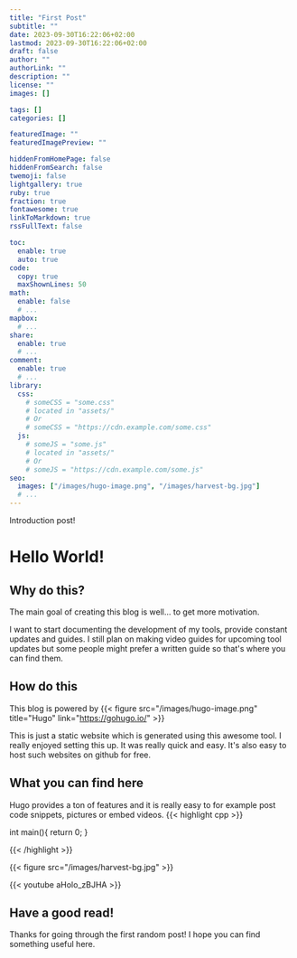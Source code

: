 ```yaml
---
title: "First Post"
subtitle: ""
date: 2023-09-30T16:22:06+02:00
lastmod: 2023-09-30T16:22:06+02:00
draft: false
author: ""
authorLink: ""
description: ""
license: ""
images: []

tags: []
categories: []

featuredImage: ""
featuredImagePreview: ""

hiddenFromHomePage: false
hiddenFromSearch: false
twemoji: false
lightgallery: true
ruby: true
fraction: true
fontawesome: true
linkToMarkdown: true
rssFullText: false

toc:
  enable: true
  auto: true
code:
  copy: true
  maxShownLines: 50
math:
  enable: false
  # ...
mapbox:
  # ...
share:
  enable: true
  # ...
comment:
  enable: true
  # ...
library:
  css:
    # someCSS = "some.css"
    # located in "assets/"
    # Or
    # someCSS = "https://cdn.example.com/some.css"
  js:
    # someJS = "some.js"
    # located in "assets/"
    # Or
    # someJS = "https://cdn.example.com/some.js"
seo:
  images: ["/images/hugo-image.png", "/images/harvest-bg.jpg"]
  # ...
---
```


Introduction post!
<!--more-->

# Hello World!

## Why do this?

The main goal of creating this blog is well... to get more motivation.

I want to start documenting the development of my tools, provide constant updates and guides. I still plan on making video guides for upcoming tool updates but some people might prefer a written guide so that's where you can find them.


## How do this

This blog is powered by 
{{< figure src="/images/hugo-image.png" title="Hugo" link="https://gohugo.io/" >}}

This is just a static website which is generated using this awesome tool. I really enjoyed setting this up. It was really quick and easy. It's also easy to host such websites on github for free. 

## What you can find here


Hugo provides a ton of features and it is really easy to for example post code snippets, pictures or embed videos. 
{{< highlight cpp >}}

int main(){
    return 0;
}

{{< /highlight >}}


{{< figure src="/images/harvest-bg.jpg" >}}

{{< youtube aHolo_zBJHA >}}



## Have a good read!
Thanks for going through the first random post! I hope you can find something useful here.
